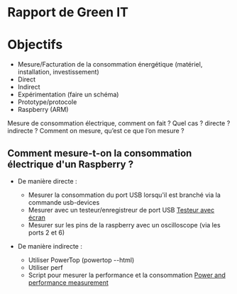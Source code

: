 Rapport de Green IT
==

# Objectifs

* Mesure/Facturation de la consommation énergétique (matériel, installation, investissement)
 * Direct
 * Indirect
* Expérimentation (faire un schéma)
 * Prototype/protocole
 * Raspberry (ARM)

Mesure de consommation électrique, comment on fait ? Quel cas ? directe ? indirecte ?
Comment on mesure, qu’est ce que l’on mesure ?


## Comment mesure-t-on la consommation électrique d'un Raspberry ?
* De manière directe :
  * Mesurer la consommation du port USB lorsqu'il est branché via la commande usb-devices
  * Mesurer avec un testeur/enregistreur de port USB [Testeur avec écran](http://www.framboise314.fr/jai-teste-pour-vous-un-testeur-de-port-usb/)
  * Mesurer sur les pins de la raspberry avec un oscilloscope (via les ports 2 et 6)

* De manière indirecte :
  * Utiliser PowerTop (powertop --html)
  * Utiliser perf
  * Script pour mesurer la performance et la consommation [Power and performance measurement](http://raspi.tv/2015/raspberry-pi2-power-and-performance-measurement)
